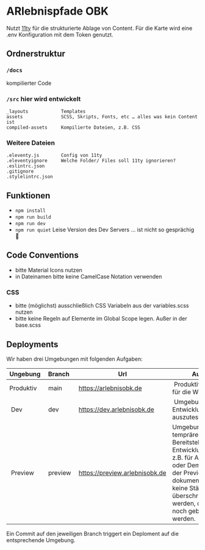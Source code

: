 # ARlebnispfade OBK

Nutzt [11ty](https://www.11ty.dev) für die strukturierte Ablage von Content. Für die Karte wird eine .env Konfiguration mit dem Token genutzt.


## Ordnerstruktur

### `/docs`
kompilierter Code


### `/src` hier wird entwickelt

```
_layouts            Templates
assets              SCSS, Skripts, Fonts, etc … alles was kein Content ist
compiled-assets     Kompilierte Dateien, z.B. CSS
```

### Weitere Dateien
```
.eleventy.js        Config von 11ty
.eleventyignore     Welche Folder/ Files soll 11ty ignorieren?
.eslintrc.json      
.gitignore          
.stylelintrc.json   
```

## Funktionen

- `npm install`
- `npm run build` 
- `npm run dev` 
- `npm run quiet` Leise Version des Dev Servers … ist nicht so gesprächig 🤫


## Code Conventions

- bitte Material Icons nutzen
- in Dateinamen bitte keine CamelCase Notation verwenden

### CSS
- bitte (möglichst) ausschließlich CSS Variabeln aus der variables.scss nutzen
- bitte keine Regeln auf Elemente im Global Scope legen. Außer in der base.scss



## Deployments

Wir haben drei Umgebungen mit folgenden Aufgaben:

| Ungebung | Branch | Url | Aufgabe |
|---|---|---|---|
| Produktiv | main | https://arlebnisobk.de | Produktivumgebung für die Welt | 
| Dev | dev | https://dev.arlebnisobk.de | Umgebung um Entwicklungsstände auszutesten |
| Preview | preview | https://preview.arlebnisobk.de |Umgebung zur temprären Bereitstellung von Entwicklungsständen, z.B. für Absprachen oder Demos. Bitte in der Preview.md dokumentieren, damit keine Stände überschrieben werden, die gerade noch gebraucht werden. |

Ein Commit auf den jeweiligen Branch triggert ein Deploment auf die entsprechende Umgebung.